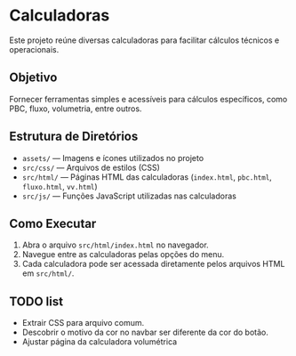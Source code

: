 # Calculadoras

Este projeto reúne diversas calculadoras para facilitar cálculos técnicos e operacionais.

## Objetivo

Fornecer ferramentas simples e acessíveis para cálculos específicos, como PBC, fluxo, volumetria, entre outros.

## Estrutura de Diretórios

- `assets/` — Imagens e ícones utilizados no projeto
- `src/css/` — Arquivos de estilos (CSS)
- `src/html/` — Páginas HTML das calculadoras (`index.html`, `pbc.html`, `fluxo.html`, `vv.html`)
- `src/js/` — Funções JavaScript utilizadas nas calculadoras

## Como Executar

1. Abra o arquivo `src/html/index.html` no navegador.
2. Navegue entre as calculadoras pelas opções do menu.
3. Cada calculadora pode ser acessada diretamente pelos arquivos HTML em `src/html/`.

## TODO list

- Extrair CSS para arquivo comum.
- Descobrir o motivo da cor no navbar ser diferente da cor do botão.
- Ajustar página da calculadora volumétrica
